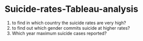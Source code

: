 # Suicide-rates-Tableau-analysis

1. to find in which country the suicide rates are very high?
2. to find out which gender commits suicide at higher rates?
3. Which year maximum suicide cases reported?
